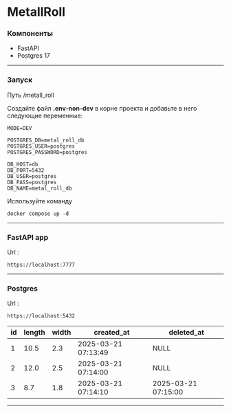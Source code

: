 # MetallRoll

### Компоненты
* FastAPI
* Postgres 17

---
### Запуск 
Путь /metall_roll

Создайте файл **.env-non-dev** в корне проекта и добавьте в него следующие переменные:
```
MODE=DEV

POSTGRES_DB=metal_roll_db
POSTGRES_USER=postgres
POSTGRES_PASSWORD=postgres

DB_HOST=db
DB_PORT=5432
DB_USER=postgres
DB_PASS=postgres
DB_NAME=metal_roll_db
```

Используйте команду 
```
docker compose up -d
```
---
### FastAPI app
Url : 
```
https://localhost:7777
```
---
### Postgres
Url : 
```
https://localhost:5432
```

| id  | length | width | created_at          | deleted_at          |
|-----|--------|-------|---------------------|---------------------|
| 1   | 10.5   | 2.3   | 2025-03-21 07:13:49 | NULL                |
| 2   | 12.0   | 2.5   | 2025-03-21 07:14:00 | NULL                |
| 3   | 8.7    | 1.8   | 2025-03-21 07:14:10 | 2025-03-21 07:15:00 |

---
